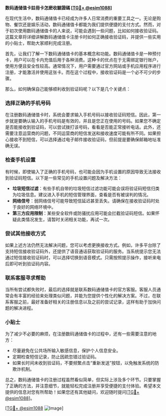 **数码通储值卡註冊卡怎麽收驗證碼 [[TG💪+ @esim1088](https://t.me/s/esim1088)]**

在现代生活中，数码通储值卡已经成为许多人日常消费的重要工具之一。无论是购物、餐饮还是娱乐活动，数码通储值卡都能为我们提供便捷的支付方式。然而，对于初次使用数码通储值卡的人来说，可能会遇到一些问题，比如如何接收验证码。这篇文章将详细讲解数码通储值卡注册卡时如何正确接收验证码，并提供一些实用的小贴士，帮助大家顺利完成注册。

首先，让我们了解一下数码通储值卡的基本概念和功能。数码通储值卡是一种预付卡，用户可以在卡内充值后用于各种消费。这种卡的优点在于无需绑定银行账户，使用方便且安全性较高。通常情况下，用户需要通过官方网站或手机应用程序进行注册，才能激活并使用这张卡。而在这个过程中，接收验证码是一个必不可少的步骤。

那么，如何确保自己能够顺利收到验证码呢？以下是几个关键点：

### **选择正确的手机号码**
在注册数码通储值卡时，系统会要求输入手机号码以接收验证码短信。因此，第一步就是要确认输入的手机号码是有效的，并且是您正在使用的号码。如果您不确定是否能接收到验证码，可以尝试拨打该号码，看看是否能正常接听电话。此外，还需要注意运营商的问题，不同运营商的短信发送和接收速度可能有所不同。如果担心接收不到短信，可以选择通过电子邮件接收验证码，但前提是要确保邮箱地址准确无误。

### **检查手机设置**
有时候，即使输入了正确的手机号码，也可能会因为手机设置的原因导致无法接收到验证码短信。以下是一些常见的手机设置问题及解决方法：
- **垃圾短信过滤**：有些手机自带的垃圾短信过滤功能可能会误将验证码短信归类为垃圾信息。建议进入手机的短信管理界面，查看是否有被误判的情况。
- **网络信号**：弱网络信号可能导致短信延迟甚至丢失。请确保在接收验证码时处于良好的网络环境中。
- **第三方应用限制**：某些安全软件或防骚扰应用可能会拦截验证码短信。如果怀疑此类情况发生，请暂时关闭相关功能，再试一次。

### **尝试其他接收方式**
如果上述方法仍然无法解决问题，您可以考虑更换接收方式。例如，许多平台除了支持短信接收验证码外，还提供了语音通话获取验证码的服务。当系统提示您无法通过短信接收验证码时，可以选择切换到语音模式。只需按照提示操作，接听来电后即可听到验证码内容。

### **联系客服寻求帮助**
当所有尝试都失败时，最后的选择就是联系数码通储值卡的官方客服。客服人员通常会有丰富的经验来处理类似问题，并能为您提供个性化的解决方案。不过，在联系客服之前，最好准备好相关的注册信息以及之前的尝试记录，这样有助于加快问题的解决进程。

### **小贴士**
为了减少不必要的麻烦，在注册数码通储值卡的过程中，还有一些需要注意的地方：
- 尽量避免在公共场所输入敏感信息，保护个人信息安全。
- 定期检查短信记录，防止因疏忽错过验证码。
- 如果长时间未收到验证码，不要频繁点击“重新发送”按钮，以免触发系统的防欺诈机制。

总之，数码通储值卡的注册过程虽然看似简单，但实际上涉及多个环节。只要掌握了正确的方法，并注意细节，就能轻松完成注册并享受便捷的支付体验。希望本文提供的信息对您有所帮助！如果您还有其他疑问，欢迎随时提问[[TG💪+ @esim1088](https://t.me/s/esim1088)]。

[[TG💪+ @esim1088](https://t.me/s/esim1088) ![Image](https://i.postimg.cc/4NQfJmqS/Snipaste-2025-05-13-00-14-12.png)]